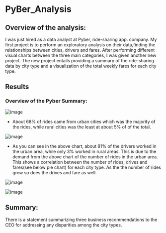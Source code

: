 # PyBer_Analysis
## Overview of the analysis: 
I was just hired as a data analyst at Pyber, ride-sharing app. company.  My first project is to perform an exploratory analysis on their data,finding the relationships between cities, drivers and fares. After performing different visual charts between the three main categories, I was given another new project.  The new project entails providing a summary of the ride-sharing data by city type and a visualization of the total weekly fares for each city type. 

## Results
### Overview of the Pyber Summary: 
![image](https://user-images.githubusercontent.com/83436302/141667760-4f2e6f8d-b8d2-4c4d-8e37-2083abd89e98.png)

* About 68% of rides came from urban cities which was the majority of the rides, while rural cities was the least at about 5% of of the total. 

![image](https://user-images.githubusercontent.com/83436302/141667706-89359170-2d40-4f34-be8d-544bca05035b.png)
* As you can see in the above chart, about 81% of the drivers worked in the urban area, while only 3% worked in rural areas. This is due to the demand from the above chart of the number of rides in the urban area.  This shows a correlation between the number of rides, drives and fares(see below pie chart) for each city type. As the the number of rides grow so does the drives and fare as well. 

![image](https://user-images.githubusercontent.com/83436302/141667786-c143c12b-5121-4571-9a21-a9e2c7564ae6.png)


![image](https://user-images.githubusercontent.com/83436302/141667580-5fd1033f-e411-4a75-9216-cc57e14df809.png)






## Summary: 
There is a statement summarizing three business recommendations to the CEO for addressing any disparities among the city types.
